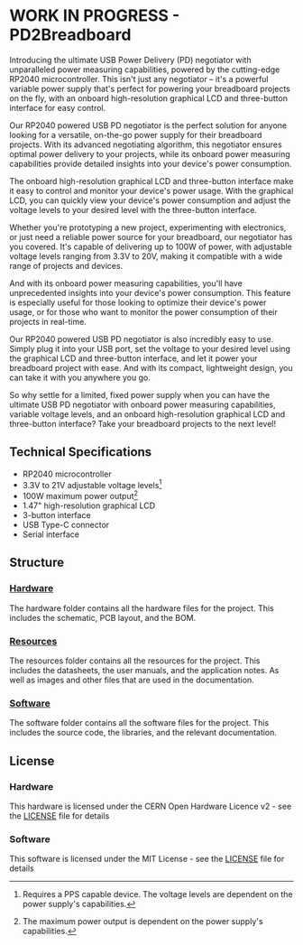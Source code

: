 # WORK IN PROGRESS - PD2Breadboard
Introducing the ultimate USB Power Delivery (PD) negotiator with unparalleled power measuring capabilities, powered by the cutting-edge RP2040 microcontroller. This isn't just any negotiator – it's a powerful variable power supply that's perfect for powering your breadboard projects on the fly, with an onboard high-resolution graphical LCD and three-button interface for easy control.


Our RP2040 powered USB PD negotiator is the perfect solution for anyone looking for a versatile, on-the-go power supply for their breadboard projects. With its advanced negotiating algorithm, this negotiator ensures optimal power delivery to your projects, while its onboard power measuring capabilities provide detailed insights into your device's power consumption.


The onboard high-resolution graphical LCD and three-button interface make it easy to control and monitor your device's power usage. With the graphical LCD, you can quickly view your device's power consumption and adjust the voltage levels to your desired level with the three-button interface.


Whether you're prototyping a new project, experimenting with electronics, or just need a reliable power source for your breadboard, our negotiator has you covered. It's capable of delivering up to 100W of power, with adjustable voltage levels ranging from 3.3V to 20V, making it compatible with a wide range of projects and devices.


And with its onboard power measuring capabilities, you'll have unprecedented insights into your device's power consumption. This feature is especially useful for those looking to optimize their device's power usage, or for those who want to monitor the power consumption of their projects in real-time.


Our RP2040 powered USB PD negotiator is also incredibly easy to use. Simply plug it into your USB port, set the voltage to your desired level using the graphical LCD and three-button interface, and let it power your breadboard project with ease. And with its compact, lightweight design, you can take it with you anywhere you go.


So why settle for a limited, fixed power supply when you can have the ultimate USB PD negotiator with onboard power measuring capabilities, variable voltage levels, and an onboard high-resolution graphical LCD and three-button interface? Take your breadboard projects to the next level!



## Technical Specifications
- RP2040 microcontroller
- 3.3V to 21V adjustable voltage levels[^1]
- 100W maximum power output[^2]
- 1.47" high-resolution graphical LCD
- 3-button interface
- USB Type-C connector
- Serial interface

[^1]: Requires a PPS capable device. The voltage levels are dependent on the power supply's capabilities.
[^2]: The maximum power output is dependent on the power supply's capabilities.

## Structure
### [Hardware](Hardware/)
The hardware folder contains all the hardware files for the project. This includes the schematic, PCB layout, and the BOM.
### [Resources](Resources/)
The resources folder contains all the resources for the project. This includes the datasheets, the user manuals, and the application notes. As well as images and other files that are used in the documentation.
### [Software](Software/)
The software folder contains all the software files for the project. This includes the source code, the libraries, and the relevant documentation.

## License
### Hardware
This hardware is licensed under the CERN Open Hardware Licence v2 - see the [LICENSE](Hardware/LICENSE) file for details
### Software
This software is licensed under the MIT License - see the [LICENSE](Software/LICENSE) file for details
